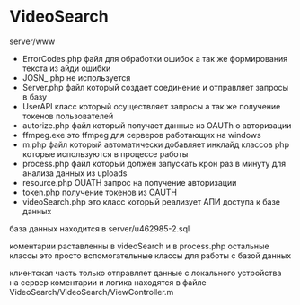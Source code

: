 # VideoSearch

server/www 

- ErrorCodes.php файл для обработки ошибок а так же формирования текста из айди ошибки 
- JOSN_.php не используется 
- Server.php файл который создает соединение и отправляет запросы в базу 
- UserAPI класс который осуществляет запросы а так же получение токенов пользователей 
- autorize.php файл который получает данные из OAUTh о авторизации 
- ffmpeg.exe это ffmpeg для серверов работающих на windows 
- m.php файл который автоматически добавляет инклайд классов php которые используются в процессе работы 
- process.php файл который должен запускать крон раз в минуту для анализа данных из uploads
- resource.php OUATH запрос на получение авторизации
- token.php получение токенов из OAUTH
- videoSearch.php это класс который реализует АПИ доступа к базе данных 


база данных находится  в  server/u462985-2.sql

коментарии раставленны в videoSearch и в process.php остальные классы это просто вспомогательные классы для работы с базой данных 

клиентская часть только отправляет данные с локального устройства на сервер 
коментарии и логика находятся в файле VideoSearch/VideoSearch/ViewController.m 
